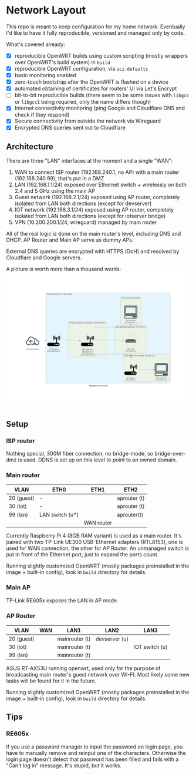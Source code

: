 # Network Layout

This repo is meant to keep configuration for my home network.
Eventually I'd like to have it fully reproducible, versioned and managed only by code.

What's covered already:

- [x] reproducible OpenWRT builds using custom scripting (mostly wrappers over OpenWRT's build system) in `build`
- [x] reproducible OpenWRT configuration, via `uci-defaults`
- [x] basic monitoring enabled
- [x] zero-touch bootstrap after the OpenWRT is flashed on a device
- [x] automated obtaining of certificates for routers' UI via Let's Encrypt
- [ ] bit-to-bit reproducible builds (there seem to be some issues with `libgcc` or `libgcc1` being required, only the name differs though)
- [x] Internet connectivity monitoring (ping Google and Cloudflare DNS and check if they respond)
- [x] Secure connectivity from outside the network via Wireguard
- [x] Encrypted DNS queries sent out to Cloudflare

## Architecture

There are three "LAN" interfaces at the moment and a single "WAN":

1. WAN to connect ISP router (192.168.240.1, no AP) with a main router (192.168.240.99), that's put in a DMZ
2. LAN (192.168.1.1/24) exposed over Ethernet switch + wirelessly on both 2.4 and 5 GHz using the main AP
3. Guest network (192.168.2.1/24) exposed using AP router, completely isolated from LAN both directions (except for devserver)
4. IOT network (192.168.3.1/24) exposed using AP router, completely isolated from LAN both directions (except for iotserver bridge)
5. VPN (10.200.200.1/24, wireguard) managed by main router

All of the real logic is done on the main router's level, including DNS and DHCP.
AP Router and Main AP serve as dummy APs.

External DNS queries are encrypted with HTTPS (DoH) and resolved by Cloudflare and Google servers.

A picture is worth more than a thousand words:
![Network Overview](docs/diagrams/created/network_overview.png?raw=true "Network Overview")

## Setup

### ISP router

Nothing special, 300M fiber connection, no bridge-mode, so bridge-over-dmz is used.
DDNS is set up on this level to point to an owned domain.

### Main router

| VLAN       | ETH0             | ETH1       | ETH2         |
| ---------- | ---------------- | ---------- | ------------ |
| 20 (guest) | -                |            | aprouter (t) |
| 30 (iot)   | -                |            | aprouter (t) |
| 99 (lan)   | LAN switch (u\*) |            | aprouter(t)  |
|            |                  | WAN router |              |

Currently Raspberry Pi 4 (8GB RAM variant) is used as a main router.
It's paired with two TP-Link UE300 USB-Ethernet adapters (RTL8153), one is used for WAN connection, the other for AP Router.
An unmanaged switch is put in front of the Ethernet port, just to expand the ports count.

Running slightly customized OpenWRT (mostly packages preinstalled in the image + built-in config), look in `build` directory for details.

### Main AP

TP-Link RE605x exposes the LAN in AP mode.

### AP Router

| VLAN       | WAN | LAN1           | LAN2          | LAN3           |
| ---------- | --- | -------------- | ------------- | -------------- |
| 20 (guest) |     | mainrouter (t) | devserver (u) |                |
| 30 (iot)   |     | mainrouter (t) |               | IOT switch (u) |
| 99 (lan)   |     | mainrouter (t) |               |                |

ASUS RT-AX53U running openwrt, used only for the purpose of broadcasting main router's guest network over WI-FI.
Most likely some new tasks will be found for it in the future.

Running slightly customized OpenWRT (mostly packages preinstalled in the image + built-in config), look in `build` directory for details.

## Tips

### RE605x

If you use a password manager to input the password on login page, you have to manually remove and reinput one of the characters.
Otherwise the login page doesn't detect that password has been filled and fails with a "Can't log in" message.
It's stupid, but it works.
